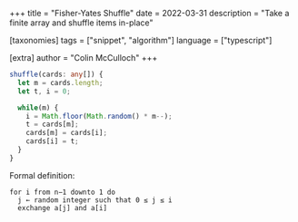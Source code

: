 +++
title = "Fisher-Yates Shuffle"
date = 2022-03-31
description = "Take a finite array and shuffle items in-place"

[taxonomies]
tags = ["snippet", "algorithm"]
language = ["typescript"]

[extra]
author = "Colin McCulloch"
+++


```typescript
shuffle(cards: any[]) {
  let m = cards.length;
  let t, i = 0;

  while(m) {
    i = Math.floor(Math.random() * m--);
    t = cards[m];
    cards[m] = cards[i];
    cards[i] = t;
  }
}
```

Formal definition:

```
for i from n−1 downto 1 do
  j ← random integer such that 0 ≤ j ≤ i
  exchange a[j] and a[i]
```
